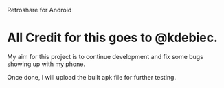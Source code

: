 Retroshare for Android

# All Credit for this goes to @kdebiec.

My aim for this project is to continue development and fix some bugs showing up with my phone.

Once done, I will upload the built apk file for further testing.


